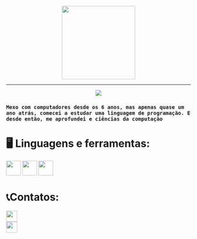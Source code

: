 <p align="center">
  <img src="https://github.com/user-attachments/assets/0dc97d3b-80cb-42ae-828c-413130061a97"
    height=200>

---
  
</p>
<p align="center">
  <img src="https://github.com/user-attachments/assets/df2eb32b-d28e-4bc1-abf5-0c99cdbb437a">
</p>

 ### ```Mexo com computadores desde os 6 anos, mas apenas quase um ano atrás, comecei a estudar uma linguagem de programação. E desde então, me aprofundei e ciências da computação```

### <h1>🖥️ Linguagens e ferramentas:</h2>

<img src= https://github.com/user-attachments/assets/b908724f-6527-405a-bb8f-e3d71f2caae8 height=40>
<img src= https://github.com/user-attachments/assets/2c533bb5-bee6-4416-b809-c927dc16d1b7 height=40>
<img src=https://github.com/user-attachments/assets/da9e1412-be0b-4b3f-a8f7-2082732fab28 height=40>

<h1>📞Contatos:</h1>

<a href="mailto:lowhack@tutamail.com" style="outline: none; display: block;">
  <img src="https://github.com/user-attachments/assets/6a3962b2-728c-4716-b52e-6681ff993e39" width="30" border=0>
</a>

<a href="https://discord.gg/5tvsPambYN" style="outline: none; display: block;">
  <img src="https://github.com/user-attachments/assets/304085ca-e626-4e6a-85f2-8590da24eede" width="30" border=0>
</a>
